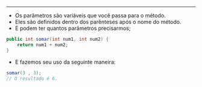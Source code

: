 ___
- Os parâmetros são variáveis que você passa para o método.
- Eles são definidos dentro dos parênteses após o nome do método.
- E podem ter quantos parâmetros precisarmos;
```java
public int somar(int num1, int num2) {
	return num1 + num2;
}
```
- E fazemos seu uso da seguinte maneira:
```java
somar(3 , 3);
// O resultado é 6.
```
